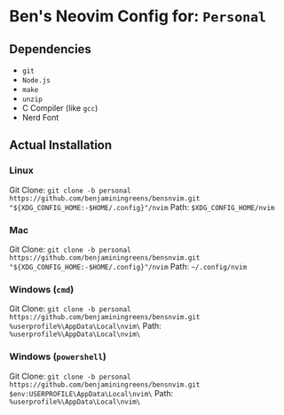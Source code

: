 # Ben's Neovim Config for: `Personal`

## Dependencies

- `git`
- `Node.js`
- `make`
- `unzip`
- C Compiler (like `gcc`)
- Nerd Font

## Actual Installation

### Linux

Git Clone: `git clone -b personal https://github.com/benjaminingreens/bensnvim.git "${XDG_CONFIG_HOME:-$HOME/.config}"/nvim`
Path: `$XDG_CONFIG_HOME/nvim`

### Mac

Git Clone: `git clone -b personal https://github.com/benjaminingreens/bensnvim.git "${XDG_CONFIG_HOME:-$HOME/.config}"/nvim`
Path: `~/.config/nvim`

### Windows (`cmd`)

Git Clone: `git clone -b personal https://github.com/benjaminingreens/bensnvim.git %userprofile%\AppData\Local\nvim\`
Path: `%userprofile%\AppData\Local\nvim\`

### Windows (`powershell`)

Git Clone: `git clone -b personal https://github.com/benjaminingreens/bensnvim.git $env:USERPROFILE\AppData\Local\nvim\`
Path: `%userprofile%\AppData\Local\nvim\`
